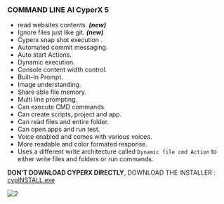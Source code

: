 ### COMMAND LINE AI CyperX 5

- read websites contents. **_(new)_**
- Ignore files just like git. **_(new)_**
- Cyperx snap shot execution .
- Automated commit messaging. 
- Auto start Actions. 
- Dynamic execution.
- Console content width control. 
- Built-In Prompt. 
- Image understanding.
- Share able file memory.
- Multi line prompting.
- ⁠Can execute CMD commands.
- ⁠Can create scripts, project and app.
- Can read files and entire folder.
- ⁠Can open apps and run test.
- Voice enabled and comes with various voices. 
- More readable and color formated response.
- Uses a different write architecture called `Dynamic file cmd Action` to either write files and folders or run commands.  


**DON'T DOWNLOAD CYPERX DIRECTLY**, DOWNLOAD THE INSTALLER : [cypINSTALL.exe](https://github.com/MC-DESMOND/cyprelease/blob/master/cypINSTALL.exe)

![2](https://github.com/user-attachments/assets/41464e0c-55a1-4bd9-bd0b-31774da59fbd)